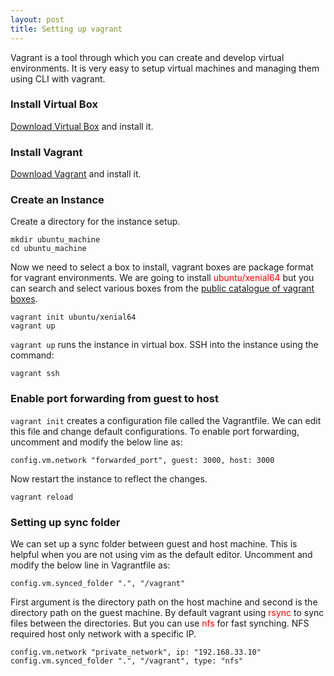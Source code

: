 ```yaml
---
layout: post
title: Setting up vagrant
---
```


Vagrant is a tool through which you can create and develop virtual environments. It is very easy to setup virtual machines and managing them using CLI with vagrant.

### Install Virtual Box
[Download Virtual Box](https://www.virtualbox.org/wiki/Downloads) and install it.

### Install Vagrant
[Download Vagrant](https://www.vagrantup.com/downloads.html) and install it.

### Create an Instance

Create a directory for the instance setup.

```
mkdir ubuntu_machine
cd ubuntu_machine
```

Now we need to select a box to install, vagrant boxes are package format for vagrant environments. We are going to install <span style="color:red">ubuntu/xenial64</span> but you can search and select various boxes from the [public catalogue of vagrant boxes](https://app.vagrantup.com/boxes/search).

```
vagrant init ubuntu/xenial64
vagrant up
```

```vagrant up``` runs the instance in virtual box. SSH into the instance using the command:
```
vagrant ssh
```

### Enable port forwarding from guest to host

```vagrant init``` creates a configuration file called the Vagrantfile. We can edit this file and change default configurations. To enable port forwarding, uncomment and modify the below line as:

```
config.vm.network "forwarded_port", guest: 3000, host: 3000
```

Now restart the instance to reflect the changes.
```
vagrant reload
```

### Setting up sync folder
We can set up a sync folder between guest and host machine. This is helpful when you are not using vim as the default editor. Uncomment and modify the below line in Vagrantfile as:
```
config.vm.synced_folder ".", "/vagrant"
```

First argument is the directory path on the host machine and second is the directory path on the guest machine. By default vagrant using <span style="color:red">rsync</span> to sync files between the directories. But you can use <span style="color:red">nfs</span> for fast synching. NFS required host only network with a specific IP.
```
config.vm.network "private_network", ip: "192.168.33.10"
config.vm.synced_folder ".", "/vagrant", type: "nfs"
```

